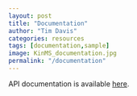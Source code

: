 ```yaml
---
layout: post
title: "Documentation"
author: "Tim Davis"
categories: resources
tags: [documentation,sample]
image: KinMS_documentation.jpg
permalink: "/documentation"
---
```


API documentation is available [here](https://timothyadavis.github.io/KinMS_fitter/index.html).
